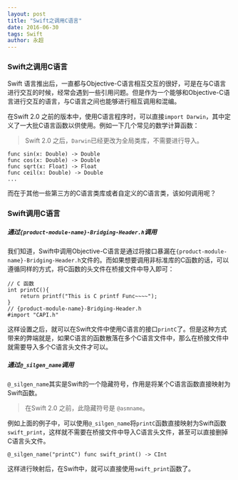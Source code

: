 ```yaml
---
layout: post
title: "Swift之调用C语言"
date: 2016-06-30  
tags: Swift    
author: 永超 
---
```


### Swift之调用C语言


Swift 语言推出后，一直都与Objective-C语言相互交互的很好，可是在与C语言进行交互的时候，经常会遇到一些引用问题。但是作为一个能够和Objective-C语言进行交互的语言，与C语言之间也能够进行相互调用和混编。

在Swift 2.0 之前的版本中，使用C语言程序时，可以直接`import Darwin`，其中定义了一大批C语言函数以供使用。例如一下几个常见的数学计算函数：

> Swift 2.0 之后，`Darwin`已经更改为全局类库，不需要进行导入。

```
func sin(x: Double) -> Double
func cos(x: Double) -> Double
func sqrt(x: Float) -> Float
func ceil(x: Double) -> Double
...
```
而在于其他一些第三方的C语言类库或者自定义的C语言类，该如何调用呢？

### Swift调用C语言

##### **通过`{product-module-name}-Bridging-Header.h`调用**

我们知道，Swift中调用Objective-C语言是通过将接口暴漏在`{product-module-name}-Bridging-Header.h`文件的。而如果想要调用非标准库的C函数的话，可以遵循同样的方式，将C函数的头文件在桥接文件中导入即可：

```
// C 函数
int printC(){
    return printf("This is C printf Func~~~~");
}
// {product-module-name}-Bridging-Header.h
#import "CAPI.h"
```

这样设置之后，就可以在Swift文件中使用C语言的接口`printC`了。但是这种方式带来的弊端就是，如果C语言的函数散落在多个C语言文件中，那么在桥接文件中就需要导入多个C语言头文件才可以。

##### **通过`@_silgen_name`调用**


`@_silgen_name`其实是Swift的一个隐藏符号，作用是将某个C语言函数直接映射为Swift函数。
> 在Swift 2.0 之前，此隐藏符号是 `@asmname`。

例如上面的例子中，可以使用`@_silgen_name`将`printC`函数直接映射为Swift函数`swift_print`，这样就不需要在桥接文件中导入C语言头文件，甚至可以直接删掉C语言头文件。

```
@_silgen_name("printC") func swift_print() -> CInt
``` 

这样进行映射后，在Swift中，就可以直接使用`swift_print`函数了。
 
